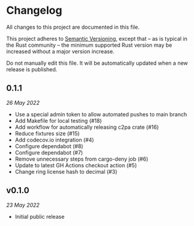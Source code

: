 # Changelog

All changes to this project are documented in this file.

This project adheres to [Semantic Versioning](https://semver.org), except that – as is typical in the Rust community – the minimum supported Rust version may be increased without a major version increase.

Do not manually edit this file. It will be automatically updated when a new release is published.

## 0.1.1
_26 May 2022_

* Use a special admin token to allow automated pushes to main branch
* Add Makefile for local testing (#18)
* Add workflow for automatically releasing c2pa crate (#16)
* Reduce fixtures size (#15)
* Add codecov.io integration (#4)
* Configure dependabot (#8)
* Configure dependabot (#7)
* Remove unnecessary steps from cargo-deny job (#6)
* Update to latest GH Actions checkout action (#5)
* Change ring license hash to decimal (#3)

## v0.1.0
_23 May 2022_

* Initial public release
